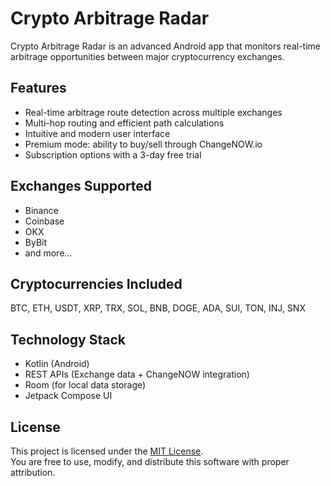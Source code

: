 # Crypto Arbitrage Radar

Crypto Arbitrage Radar is an advanced Android app that monitors real-time arbitrage opportunities between major cryptocurrency exchanges.

## Features

- Real-time arbitrage route detection across multiple exchanges
- Multi-hop routing and efficient path calculations
- Intuitive and modern user interface
- Premium mode: ability to buy/sell through ChangeNOW.io
- Subscription options with a 3-day free trial

## Exchanges Supported

- Binance
- Coinbase
- OKX
- ByBit
- and more...

## Cryptocurrencies Included

BTC, ETH, USDT, XRP, TRX, SOL, BNB, DOGE, ADA, SUI, TON, INJ, SNX

## Technology Stack

- Kotlin (Android)
- REST APIs (Exchange data + ChangeNOW integration)
- Room (for local data storage)
- Jetpack Compose UI

## License

This project is licensed under the [MIT License](https://opensource.org/licenses/MIT).  
You are free to use, modify, and distribute this software with proper attribution.
